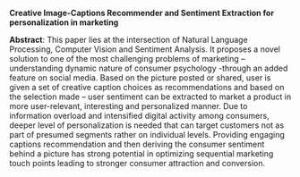 **Creative Image-Captions Recommender and Sentiment Extraction for personalization in marketing**

**Abstract**: This paper lies at the intersection of Natural Language Processing, Computer Vision and Sentiment Analysis. It proposes a novel solution to one of the most challenging problems of marketing – understanding dynamic nature of consumer psychology -through an added feature on social media. Based on the picture posted or shared, user is given a set of creative caption choices as recommendations and based on the selection made – user sentiment can be extracted to market a product in more user-relevant, interesting and personalized manner. Due to information overload and intensified digital activity among consumers, deeper level of personalization is needed that can target customers not as part of presumed segments rather on individual levels. Providing engaging captions recommendation and then deriving the consumer sentiment behind a picture has strong potential in optimizing sequential marketing touch points leading to stronger consumer attraction and conversion.
